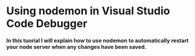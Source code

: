 # Using nodemon in Visual Studio Code Debugger

#### In this tuorial I will explain how to use nodemon to automatically restart your node server when any changes have been saved.

